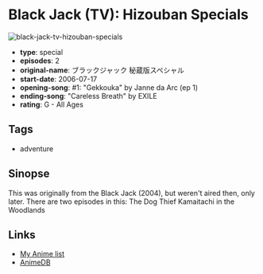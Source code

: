 # Black Jack (TV): Hizouban Specials

![black-jack-tv-hizouban-specials](https://cdn.myanimelist.net/images/anime/2/7416.jpg)

-   **type**: special
-   **episodes**: 2
-   **original-name**: ブラックジャック 秘蔵版スペシャル
-   **start-date**: 2006-07-17
-   **opening-song**: #1: "Gekkouka" by Janne da Arc (ep 1)
-   **ending-song**: "Careless Breath" by EXILE
-   **rating**: G - All Ages

## Tags

-   adventure

## Sinopse

This was originally from the Black Jack (2004), but weren't aired then, only later. There are two episodes in this:
The Dog Thief
Kamaitachi in the Woodlands

## Links

-   [My Anime list](https://myanimelist.net/anime/4071/Black_Jack_TV__Hizouban_Specials)
-   [AnimeDB](http://anidb.info/perl-bin/animedb.pl?show=anime&aid=2389)
